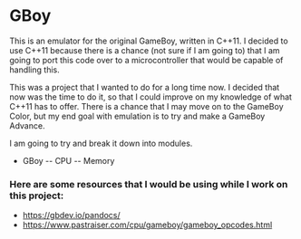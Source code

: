 # GBoy
This is an emulator for the original GameBoy, written in C++11. I decided to use C++11 because there is a chance (not sure if I am going to) that I am going to port this code over to a microcontroller that would be capable of handling this.

This was a project that I wanted to do for a long time now. I decided that now was the time to do it, so that I could improve on my knowledge of what C++11 has to offer. There is a chance that I may move on to the GameBoy Color, but my end goal with emulation is to try and make a GameBoy Advance.

I am going to try and break it down into modules.

-  GBoy
  -- CPU
  -- Memory


### Here are some resources that I would be using while I work on this project:

* https://gbdev.io/pandocs/
* https://www.pastraiser.com/cpu/gameboy/gameboy_opcodes.html




    
